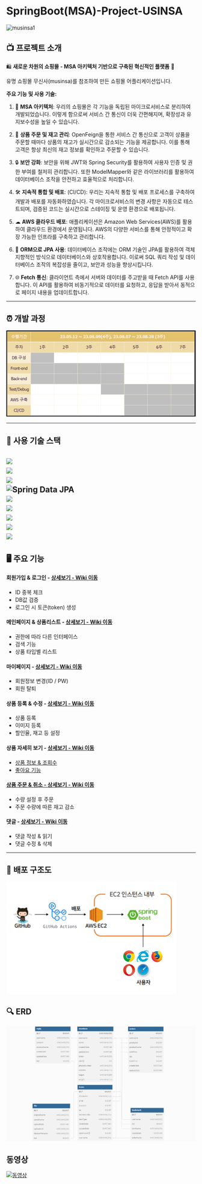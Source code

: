 # SpringBoot(MSA)-Project-USINSA

![musinsa1](https://github.com/tj7051/usinsa-project-web/assets/133080387/cc2d0374-a24a-4685-a544-e83266067003)

## :tv:  프로젝트 소개

🛍️ **새로운 차원의 쇼핑몰 - MSA 아키텍처 기반으로 구축된 혁신적인 플랫폼** 🚀

유명 쇼핑몰 무신사(musinsa)를 참조하여 만든 쇼핑몰 어플리케이션입니다. 

**주요 기능 및 사용 기술:**

1. 🏢 **MSA 아키텍처**: 우리의 쇼핑몰은 각 기능을 독립된 마이크로서비스로 분리하여 개발되었습니다. 이렇게 함으로써 서비스 간 통신이 더욱 간편해지며, 확장성과 유지보수성을 높일 수 있습니다.
 
2. 🛒 **상품 주문 및 재고 관리**: OpenFeign을 통한 서비스 간 통신으로 고객이 상품을 주문할 때마다 상품의 재고가 실시간으로 감소되는 기능을 제공합니다. 이를 통해 고객은 항상 최신의 재고 정보를 확인하고 주문할 수 있습니다.
 
3. 🔒 **보안 강화**: 보안을 위해 JWT와 Spring Security를 활용하여 사용자 인증 및 권한 부여를 철저히 관리합니다. 또한 ModelMapper와 같은 라이브러리를 활용하여 데이터베이스 조작을 안전하고 효율적으로 처리합니다.

4. 🛠 **지속적 통합 및 배포**: (CI/CD): 우리는 지속적 통합 및 배포 프로세스를 구축하여 개발과 배포를 자동화하였습니다. 각 마이크로서비스의 변경 사항은 자동으로 테스트되며, 검증된 코드는 실시간으로 스테이징 및 운영 환경으로 배포됩니다.

5. ☁ **AWS 클라우드 배포**: 애플리케이션은 Amazon Web Services(AWS)를 활용하여 클라우드 환경에서 운영됩니다. AWS의 다양한 서비스를 통해 안정적이고 확장 가능한 인프라를 구축하고 관리합니다.

6. 🔄 **ORM으로 JPA 사용**: 데이터베이스 조작에는 ORM 기술인 JPA를 활용하여 객체 지향적인 방식으로 데이터베이스와 상호작용합니다. 이로써 SQL 쿼리 작성 및 데이터베이스 조작의 복잡성을 줄이고, 보안과 성능을 향상시킵니다.

7. 🌐 **Fetch 통신**: 클라이언트 측에서 서버와 데이터를 주고받을 때 Fetch API를 사용합니다. 이 API를 활용하여 비동기적으로 데이터를 요청하고, 응답을 받아서 동적으로 페이지 내용을 업데이트합니다.

---

## :alarm_clock:  개발 과정

![개발과정](https://github.com/tj7051/usinsa-project-web/blob/main/img/%EA%B0%9C%EB%B0%9C%20%EA%B3%BC%EC%A0%95.png)

---

## :low_brightness: 사용 기술 스택
<img src="https://img.shields.io/badge/java-007396?style=for-the-badge&logo=java&logoColor=white"> <br/>
<img src="https://img.shields.io/badge/Spring Boot-6DB33F?style=for-the-badge&logo=Spring Boot&logoColor=white"> <br/>
<img src="https://img.shields.io/badge/Apache Maven-C71A36?style=for-the-badge&logo=Apache Maven&logoColor=white"> <br/>
![Spring Data JPA](https://img.shields.io/badge/Spring%20Data%20JPA-2.6.15-6DB33F?logo=&logoColor=6DB33F) <br/>
<img src="https://img.shields.io/badge/MySQL-4479A1?style=flat-square&logo=MySQL&logoColor=white"/> <br/>
<img src="https://img.shields.io/badge/React-61DAFB?style=flat-square&logo=React&logoColor=white"/> <br/>
<img src="https://img.shields.io/badge/Docker-2496ED?style=flat-square&logo=Dokcer&logoColor=white"/> <br/>
<img src="https://img.shields.io/badge/Amazon AWS-232F3E?style=flat-square&logo=Amazon AWS&logoColor=white"/> <br/>
<img src="https://img.shields.io/badge/GitHub Actions-2088FF?style=flat-square&logo=GitHub Actions&logoColor=white"/> <br/>
---

## 🖥 주요 기능
#### 회원가입 & 로그인 - <a href="https://github.com/tj7051/usinsa-project-web/wiki/%EC%A3%BC%EC%9A%94-%EA%B8%B0%EB%8A%A5-%EC%86%8C%EA%B0%9C(%ED%9A%8C%EC%9B%90%EA%B0%80%EC%9E%85,-%EB%A1%9C%EA%B7%B8%EC%9D%B8)">상세보기 - Wiki 이동</a>
- ID 중복 체크
- DB값 검증
- 로그인 시 토큰(token) 생성
#### 메인페이지 & 상품리스트 - <a href="https://github.com/tj7051/usinsa-project-web/wiki/%EC%A3%BC%EC%9A%94-%EA%B8%B0%EB%8A%A5-%EC%86%8C%EA%B0%9C(%EB%A9%94%EC%9D%B8%ED%8E%98%EC%9D%B4%EC%A7%80,-%EC%83%81%ED%92%88-%EB%A6%AC%EC%8A%A4%ED%8A%B8)">상세보기 - Wiki 이동</a>
- 권한에 따라 다른 인터페이스
- 검색 기능
- 상품 타입별 리스트
#### 마이페이지 - <a href="https://github.com/tj7051/usinsa-project-web/wiki/%EC%A3%BC%EC%9A%94-%EA%B8%B0%EB%8A%A5-%EC%86%8C%EA%B0%9C(My-Page)">상세보기 - Wiki 이동</a>
- 회원정보 변경(ID / PW)
- 회원 탈퇴
#### 상품 등록 & 수정 - <a href="https://github.com/tj7051/usinsa-project-web/wiki/%EC%A3%BC%EC%9A%94-%EA%B8%B0%EB%8A%A5-%EC%86%8C%EA%B0%9C(%EC%83%81%ED%92%88-%EB%93%B1%EB%A1%9D-&-%EC%88%98%EC%A0%95)">상세보기 - Wiki 이동</a>
- 상품 등록
- 이미지 등록
- 할인율, 재고 등 설정
#### 상품 자세히 보기 - <a href="https://github.com/tj7051/usinsa-project-web/wiki/%EC%A3%BC%EC%9A%94-%EA%B8%B0%EB%8A%A5-%EC%86%8C%EA%B0%9C(%EC%83%81%ED%92%88-%EC%9E%90%EC%84%B8%ED%9E%88-%EB%B3%B4%EA%B8%B0)">상세보기 - Wiki 이동
- 상품 정보 & 조회수
- 좋아요 기능
#### 상품 주문 & 취소 - <a href="https://github.com/tj7051/usinsa-project-web/wiki/%EC%A3%BC%EC%9A%94-%EA%B8%B0%EB%8A%A5-%EC%86%8C%EA%B0%9C(%EC%83%81%ED%92%88-%EC%A3%BC%EB%AC%B8-&-%EC%B7%A8%EC%86%8C)">상세보기 - Wiki 이동</a>
- 수량 설정 후 주문
- 주문 수량에 따른 재고 감소
#### 댓글 - <a href="https://github.com/tj7051/usinsa-project-web/wiki/%EC%A3%BC%EC%9A%94-%EA%B8%B0%EB%8A%A5-%EC%86%8C%EA%B0%9C(%EB%8C%93%EA%B8%80-%EA%B8%B0%EB%8A%A5)">상세보기 - Wiki 이동</a>
- 댓글 작성 & 읽기
- 댓글 수정 & 삭제
---

## 🔗 배포 구조도

![배포](https://github.com/tj7051/usinsa-project-web/blob/main/img/%EB%B0%B0%ED%8F%AC.png)

## 🔍  ERD

![erd](https://github.com/tj7051/usinsa-project-web/blob/main/img/ERD.png)

## 동영상

[![동영상](https://user-images.githubusercontent.com/132973592/284797276-28630120-3e0e-47f6-b838-ca38d51539cd.jpg)](https://youtu.be/v-zRrH5wUZY)
